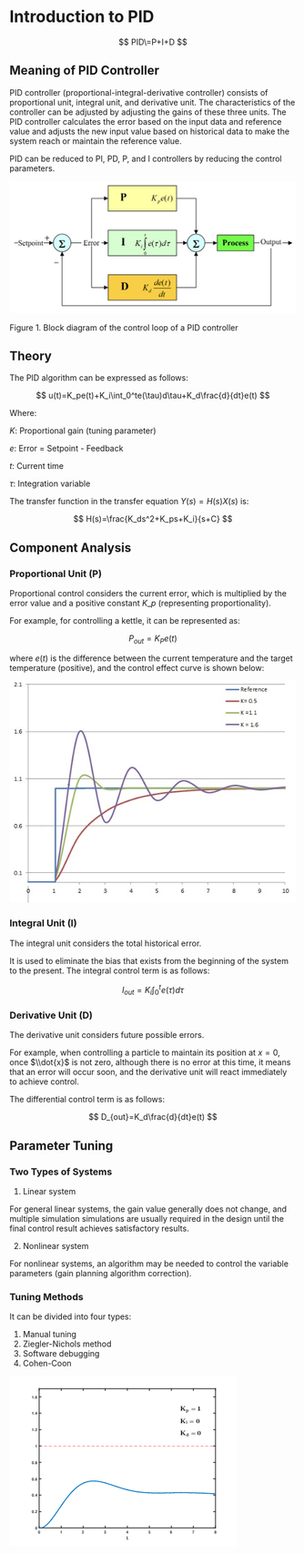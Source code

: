 Introduction to PID
===================

$$
PID\=P+I+D
$$

Meaning of PID Controller
-------------------------

PID controller (proportional-integral-derivative controller) consists of proportional unit, integral unit, and derivative unit. The characteristics of the controller can be adjusted by adjusting the gains of these three units. The PID controller calculates the error based on the input data and reference value and adjusts the new input value based on historical data to make the system reach or maintain the reference value.

PID can be reduced to PI, PD, P, and I controllers by reducing the control parameters.

![图1.PID控制器的控制回路方块图](image/Untitled.png)

Figure 1. Block diagram of the control loop of a PID controller

Theory
------

The PID algorithm can be expressed as follows:

$$
u(t)=K_pe(t)+K_i\int_0^te(\tau)d\tau+K_d\frac{d}{dt}e(t)
$$

Where:

$K$: Proportional gain (tuning parameter)

$e$: Error = Setpoint - Feedback

$t$: Current time

$\tau$: Integration variable

The transfer function in the transfer equation $Y(s)=H(s)X(s)$ is:

$$
H(s)=\frac{K_ds^2+K_ps+K_i}{s+C}
$$

Component Analysis
------------------

### Proportional Unit (P)

Proportional control considers the current error, which is multiplied by the error value and a positive constant $K\_p$ (representing proportionality).

For example, for controlling a kettle, it can be represented as:

$$
P_{out}=K_Pe(t)
$$

where $e(t)$ is the difference between the current temperature and the target temperature (positive), and the control effect curve is shown below:

![Untitled](image/Untitled%201.png)

### Integral Unit (I)

The integral unit considers the total historical error.

It is used to eliminate the bias that exists from the beginning of the system to the present. The integral control term is as follows:

$$
I_{out}=K_i\int_0^te(\tau)d\tau
$$

### Derivative Unit (D)

The derivative unit considers future possible errors.

For example, when controlling a particle to maintain its position at $x=0$, once $\\dot{x}$ is not zero, although there is no error at this time, it means that an error will occur soon, and the derivative unit will react immediately to achieve control.

The differential control term is as follows:

$$
D_{out}=K_d\frac{d}{dt}e(t)
$$

Parameter Tuning
----------------

### Two Types of Systems

1.  Linear system

For general linear systems, the gain value generally does not change, and multiple simulation simulations are usually required in the design until the final control result achieves satisfactory results.

2.  Nonlinear system

For nonlinear systems, an algorithm may be needed to control the variable parameters (gain planning algorithm correction).

### Tuning Methods

It can be divided into four types:

1.  Manual tuning
2.  Ziegler-Nichols method
3.  Software debugging
4.  Cohen-Coon

![PID](image/PID_Compensation_Animated.gif)

